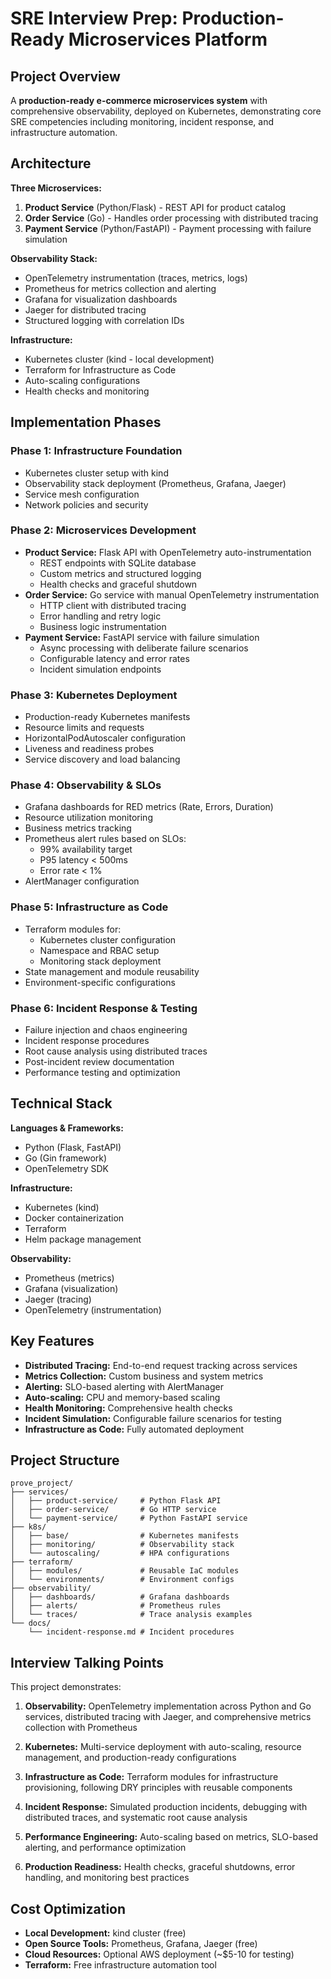 # SRE Interview Prep: Production-Ready Microservices Platform

## Project Overview

A **production-ready e-commerce microservices system** with comprehensive observability, deployed on Kubernetes, demonstrating core SRE competencies including monitoring, incident response, and infrastructure automation.

## Architecture

**Three Microservices:**
1. **Product Service** (Python/Flask) - REST API for product catalog
2. **Order Service** (Go) - Handles order processing with distributed tracing
3. **Payment Service** (Python/FastAPI) - Payment processing with failure simulation

**Observability Stack:**
- OpenTelemetry instrumentation (traces, metrics, logs)
- Prometheus for metrics collection and alerting
- Grafana for visualization dashboards
- Jaeger for distributed tracing
- Structured logging with correlation IDs

**Infrastructure:**
- Kubernetes cluster (kind - local development)
- Terraform for Infrastructure as Code
- Auto-scaling configurations
- Health checks and monitoring

## Implementation Phases

### Phase 1: Infrastructure Foundation
- Kubernetes cluster setup with kind
- Observability stack deployment (Prometheus, Grafana, Jaeger)
- Service mesh configuration
- Network policies and security

### Phase 2: Microservices Development
- **Product Service:** Flask API with OpenTelemetry auto-instrumentation
  - REST endpoints with SQLite database
  - Custom metrics and structured logging
  - Health checks and graceful shutdown
- **Order Service:** Go service with manual OpenTelemetry instrumentation
  - HTTP client with distributed tracing
  - Error handling and retry logic
  - Business logic instrumentation
- **Payment Service:** FastAPI service with failure simulation
  - Async processing with deliberate failure scenarios
  - Configurable latency and error rates
  - Incident simulation endpoints

### Phase 3: Kubernetes Deployment
- Production-ready Kubernetes manifests
- Resource limits and requests
- HorizontalPodAutoscaler configuration
- Liveness and readiness probes
- Service discovery and load balancing

### Phase 4: Observability & SLOs
- Grafana dashboards for RED metrics (Rate, Errors, Duration)
- Resource utilization monitoring
- Business metrics tracking
- Prometheus alert rules based on SLOs:
  - 99% availability target
  - P95 latency < 500ms
  - Error rate < 1%
- AlertManager configuration

### Phase 5: Infrastructure as Code
- Terraform modules for:
  - Kubernetes cluster configuration
  - Namespace and RBAC setup
  - Monitoring stack deployment
- State management and module reusability
- Environment-specific configurations

### Phase 6: Incident Response & Testing
- Failure injection and chaos engineering
- Incident response procedures
- Root cause analysis using distributed traces
- Post-incident review documentation
- Performance testing and optimization

## Technical Stack

**Languages & Frameworks:**
- Python (Flask, FastAPI)
- Go (Gin framework)
- OpenTelemetry SDK

**Infrastructure:**
- Kubernetes (kind)
- Docker containerization
- Terraform
- Helm package management

**Observability:**
- Prometheus (metrics)
- Grafana (visualization)
- Jaeger (tracing)
- OpenTelemetry (instrumentation)

## Key Features

- **Distributed Tracing:** End-to-end request tracking across services
- **Metrics Collection:** Custom business and system metrics
- **Alerting:** SLO-based alerting with AlertManager
- **Auto-scaling:** CPU and memory-based scaling
- **Health Monitoring:** Comprehensive health checks
- **Incident Simulation:** Configurable failure scenarios for testing
- **Infrastructure as Code:** Fully automated deployment

## Project Structure

```
prove_project/
├── services/
│   ├── product-service/     # Python Flask API
│   ├── order-service/       # Go HTTP service
│   └── payment-service/     # Python FastAPI service
├── k8s/
│   ├── base/                # Kubernetes manifests
│   ├── monitoring/          # Observability stack
│   └── autoscaling/         # HPA configurations
├── terraform/
│   ├── modules/             # Reusable IaC modules
│   └── environments/        # Environment configs
├── observability/
│   ├── dashboards/          # Grafana dashboards
│   ├── alerts/              # Prometheus rules
│   └── traces/              # Trace analysis examples
└── docs/
    └── incident-response.md # Incident procedures
```

## Interview Talking Points

This project demonstrates:

1. **Observability:** OpenTelemetry implementation across Python and Go services, distributed tracing with Jaeger, and comprehensive metrics collection with Prometheus

2. **Kubernetes:** Multi-service deployment with auto-scaling, resource management, and production-ready configurations

3. **Infrastructure as Code:** Terraform modules for infrastructure provisioning, following DRY principles with reusable components

4. **Incident Response:** Simulated production incidents, debugging with distributed traces, and systematic root cause analysis

5. **Performance Engineering:** Auto-scaling based on metrics, SLO-based alerting, and performance optimization

6. **Production Readiness:** Health checks, graceful shutdowns, error handling, and monitoring best practices

## Cost Optimization

- **Local Development:** kind cluster (free)
- **Open Source Tools:** Prometheus, Grafana, Jaeger (free)
- **Cloud Resources:** Optional AWS deployment (~$5-10 for testing)
- **Terraform:** Free infrastructure automation tool
